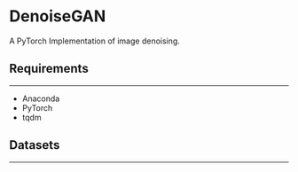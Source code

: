 # DenoiseGAN

A PyTorch Implementation of image denoising.

## Requirements

---

- Anaconda
- PyTorch
- tqdm

## Datasets

---

